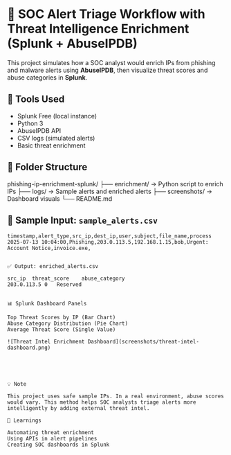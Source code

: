 # 📡 SOC Alert Triage Workflow with Threat Intelligence Enrichment (Splunk + AbuseIPDB)

This project simulates how a SOC analyst would enrich IPs from phishing and malware alerts using **AbuseIPDB**, then visualize threat scores and abuse categories in **Splunk**.

## 🔧 Tools Used
- Splunk Free (local instance)
- Python 3
- AbuseIPDB API
- CSV logs (simulated alerts)
- Basic threat enrichment

## 📁 Folder Structure

phishing-ip-enrichment-splunk/
├── enrichment/ → Python script to enrich IPs
├── logs/ → Sample alerts and enriched alerts
├── screenshots/ → Dashboard visuals
└── README.md


## 🧪 Sample Input: `sample_alerts.csv`

```csv
timestamp,alert_type,src_ip,dest_ip,user,subject,file_name,process
2025-07-13 10:04:00,Phishing,203.0.113.5,192.168.1.15,bob,Urgent: Account Notice,invoice.exe,


✅ Output: enriched_alerts.csv

src_ip	threat_score	abuse_category
203.0.113.5	0	Reserved


📊 Splunk Dashboard Panels

Top Threat Scores by IP (Bar Chart)
Abuse Category Distribution (Pie Chart)
Average Threat Score (Single Value)

![Threat Intel Enrichment Dashboard](screenshots/threat-intel-dashboard.png)





💡 Note

This project uses safe sample IPs. In a real environment, abuse scores would vary. This method helps SOC analysts triage alerts more intelligently by adding external threat intel.

📌 Learnings

Automating threat enrichment
Using APIs in alert pipelines
Creating SOC dashboards in Splunk


